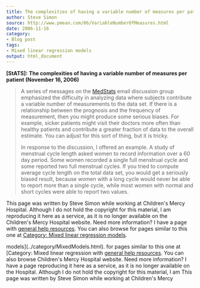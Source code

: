 ```yaml
---
title: The complexities of having a variable number of measures per patient
author: Steve Simon
source: http://www.pmean.com/06/VariableNumberOfMeasures.html
date: 2006-11-16
category:
- Blog post
tags:
- Mixed linear regression models
output: html_document
---
```

**[StATS]:** **The complexities of having a variable
number of measures per patient (November 16, 2006)**

> A series of messages on the
> [MedStats](../category/InterestingWebsites.html#MeStXx) email
> discussion group emphasized the difficulty in analyzing data where
> subjects contribute a variable number of measurements to the data set.
> If there is a relationship between the prognosis and the frequency of
> measurement, then you might produce some serious biases. For example,
> sicker patients might visit their doctors more often than healthy
> patients and contribute a greater fraction of data to the overall
> estimate. You can adjust for this sort of thing, but it is tricky.
>
> In response to the discussion, I offered an example. A study of
> menstrual cycle length asked women to record information over a 60 day
> period. Some women recorded a single full menstrual cycle and some
> reported two full menstrual cycles. If you tried to compute average
> cycle length on the total data set, you would get a seriously biased
> result, because women with a long cycle would never be able to report
> more than a single cycle, while most women with normal and short
> cycles were able to report two values.

This page was written by Steve Simon while working at Children\'s Mercy
Hospital. Although I do not hold the copyright for this material, I am
reproducing it here as a service, as it is no longer available on the
Children\'s Mercy Hospital website. Need more information? I have a page
with [general help resources](../GeneralHelp.html). You can also browse
for pages similar to this one at [Category: Mixed linear regression
models](../category/MixedModels.html).
<!---More--->
models](../category/MixedModels.html).
for pages similar to this one at [Category: Mixed linear regression
with [general help resources](../GeneralHelp.html). You can also browse
Children\'s Mercy Hospital website. Need more information? I have a page
reproducing it here as a service, as it is no longer available on the
Hospital. Although I do not hold the copyright for this material, I am
This page was written by Steve Simon while working at Children\'s Mercy

<!---Do not use
**[StATS]:** **The complexities of having a variable
This page was written by Steve Simon while working at Children\'s Mercy
Hospital. Although I do not hold the copyright for this material, I am
reproducing it here as a service, as it is no longer available on the
Children\'s Mercy Hospital website. Need more information? I have a page
with [general help resources](../GeneralHelp.html). You can also browse
for pages similar to this one at [Category: Mixed linear regression
models](../category/MixedModels.html).
--->

